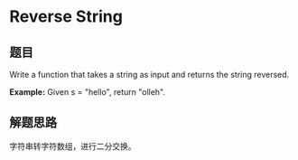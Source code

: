 # Reverse String

## 题目

Write a function that takes a string as input and returns the string reversed.

**Example:**
Given s = "hello", return "olleh". 

## 解题思路

字符串转字符数组，进行二分交换。